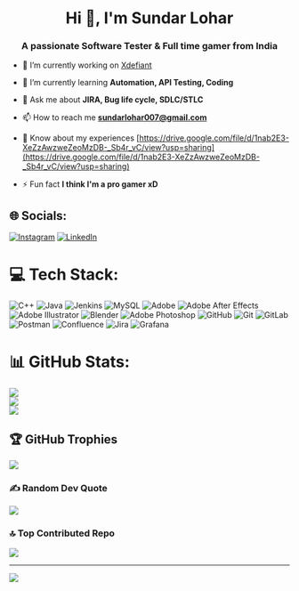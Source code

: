<h1 align="center">Hi 👋, I'm Sundar Lohar</h1>
<h3 align="center">A passionate Software Tester & Full time gamer from India</h3>

- 🔭 I’m currently working on [Xdefiant](https://www.ubisoft.com/en-gb/game/xdefiant)

- 🌱 I’m currently learning **Automation, API Testing, Coding**

- 💬 Ask me about **JIRA, Bug life cycle, SDLC/STLC**

- 📫 How to reach me **sundarlohar007@gmail.com**

- 📄 Know about my experiences [https://drive.google.com/file/d/1nab2E3-XeZzAwzweZeoMzDB-_Sb4r_vC/view?usp=sharing](https://drive.google.com/file/d/1nab2E3-XeZzAwzweZeoMzDB-_Sb4r_vC/view?usp=sharing)

- ⚡ Fun fact **I think I'm a pro gamer xD**

## 🌐 Socials:
[![Instagram](https://img.shields.io/badge/Instagram-%23E4405F.svg?logo=Instagram&logoColor=white)](https://instagram.com/sundar_lohar) [![LinkedIn](https://img.shields.io/badge/LinkedIn-%230077B5.svg?logo=linkedin&logoColor=white)](https://linkedin.com/in/sundar-lohar-007) 

# 💻 Tech Stack:
![C++](https://img.shields.io/badge/c++-%2300599C.svg?style=for-the-badge&logo=c%2B%2B&logoColor=white) ![Java](https://img.shields.io/badge/java-%23ED8B00.svg?style=for-the-badge&logo=openjdk&logoColor=white) ![Jenkins](https://img.shields.io/badge/jenkins-%232C5263.svg?style=for-the-badge&logo=jenkins&logoColor=white) ![MySQL](https://img.shields.io/badge/mysql-4479A1.svg?style=for-the-badge&logo=mysql&logoColor=white) ![Adobe](https://img.shields.io/badge/adobe-%23FF0000.svg?style=for-the-badge&logo=adobe&logoColor=white) ![Adobe After Effects](https://img.shields.io/badge/Adobe%20After%20Effects-9999FF.svg?style=for-the-badge&logo=Adobe%20After%20Effects&logoColor=white) ![Adobe Illustrator](https://img.shields.io/badge/adobe%20illustrator-%23FF9A00.svg?style=for-the-badge&logo=adobe%20illustrator&logoColor=white) ![Blender](https://img.shields.io/badge/blender-%23F5792A.svg?style=for-the-badge&logo=blender&logoColor=white) ![Adobe Photoshop](https://img.shields.io/badge/adobe%20photoshop-%2331A8FF.svg?style=for-the-badge&logo=adobe%20photoshop&logoColor=white) ![GitHub](https://img.shields.io/badge/github-%23121011.svg?style=for-the-badge&logo=github&logoColor=white) ![Git](https://img.shields.io/badge/git-%23F05033.svg?style=for-the-badge&logo=git&logoColor=white) ![GitLab](https://img.shields.io/badge/gitlab-%23181717.svg?style=for-the-badge&logo=gitlab&logoColor=white) ![Postman](https://img.shields.io/badge/Postman-FF6C37?style=for-the-badge&logo=postman&logoColor=white) ![Confluence](https://img.shields.io/badge/confluence-%23172BF4.svg?style=for-the-badge&logo=confluence&logoColor=white) ![Jira](https://img.shields.io/badge/jira-%230A0FFF.svg?style=for-the-badge&logo=jira&logoColor=white) ![Grafana](https://img.shields.io/badge/grafana-%23F46800.svg?style=for-the-badge&logo=grafana&logoColor=white)
# 📊 GitHub Stats:
![](https://github-readme-stats.vercel.app/api?username=sundarlohar007&theme=dark&hide_border=false&include_all_commits=false&count_private=false)<br/>
![](https://github-readme-streak-stats.herokuapp.com/?user=sundarlohar007&theme=dark&hide_border=false)<br/>
![](https://github-readme-stats.vercel.app/api/top-langs/?username=sundarlohar007&theme=dark&hide_border=false&include_all_commits=false&count_private=false&layout=compact)

## 🏆 GitHub Trophies
![](https://github-profile-trophy.vercel.app/?username=sundarlohar007&theme=radical&no-frame=false&no-bg=true&margin-w=4)

### ✍️ Random Dev Quote
![](https://quotes-github-readme.vercel.app/api?type=horizontal&theme=radical)

### 🔝 Top Contributed Repo
![](https://github-contributor-stats.vercel.app/api?username=sundarlohar007&limit=5&theme=dark&combine_all_yearly_contributions=true)

---
[![](https://visitcount.itsvg.in/api?id=sundarlohar007&icon=2&color=7)](https://visitcount.itsvg.in)

<!-- Proudly created with GPRM ( https://gprm.itsvg.in ) -->
